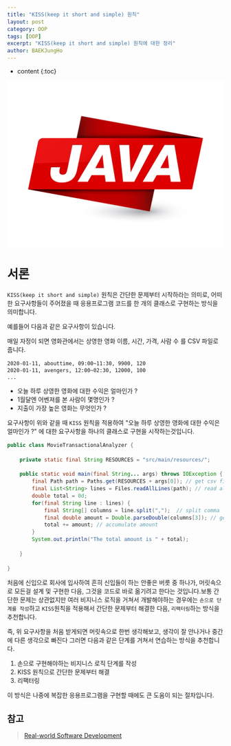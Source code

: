 ```yaml
---
title: "KISS(keep it short and simple) 원칙"
layout: post
category: OOP
tags: [OOP]
excerpt: "KISS(keep it short and simple) 원칙에 대한 정리"
author: BAEKJungHo
---
```


* content
{:toc}

![logo](/images/posts/logo/JAVA.jpg)

# 서론

`KISS(keep it short and simple)` 원칙은 간단한 문제부터 시작하라는 의미로, 어떠한 요구사항들이 주어졌을 때 응용프로그램 코드를 한 개의 클래스로 구현하는 방식을
의미합니다.

예를들어 다음과 같은 요구사항이 있습니다.

매일 자정이 되면 영화관에서는 상영한 영화 이름, 시간, 가격, 사람 수 를 CSV 파일로 줍니다.

```
2020-01-11, abouttime, 09:00~11:30, 9900, 120
2020-01-11, avengers, 12:00~02:30, 12000, 100 
...
```

- 오늘 하루 상영한 영화에 대한 수익은 얼마인가 ?
- 1월달엔 어벤져를 본 사람이 몇명인가 ?
- 지출이 가장 높은 영화는 무엇인가 ?

요구사항이 위와 같을 때 `KISS` 원칙을 적용하여 "오늘 하루 상영한 영화에 대한 수익은 얼마인가 ?" 에 대한 요구사항을 하나의 클래스로 구현을 시작하는것입니다.

```java
public class MovieTransactionalAnalyzer {

    private static final String RESOURCES = "src/main/resources/";

    public static void main(final String... args) throws IOException {
        final Path path = Paths.get(RESOURCES + args[0]); // get csv file
        final List<String> lines = Files.readAllLines(path); // read all rows
        double total = 0d;
        for(final String line : lines) {
            final String[] columns = line.split(",");  // split comma
            final double amount = Double.parseDouble(columns[3]); // get amount
            total += amount; // accumulate amount
        }
        System.out.println("The total amount is " + total);

    }

}
```

처음에 신입으로 회사에 입사하여 흔히 신입들이 하는 안좋은 버릇 중 하나가, 머릿속으로 모든걸 설계 및 구현한 다음, 그것을 코드로 바로 옮기려고 한다는 것입니다.보통 간단한 문제는 상관없지만 여러 비지니스 로직을 거쳐서 개발해야하는 경우에는 `손으로 단계를 작성`하고 `KISS`원칙을 적용해서 간단한 문제부터 해결한 다음, `리팩터링`하는 방식을 추천합니다.

즉, 위 요구사항을 처음 받게되면 머릿속으로 한번 생각해보고, 생각이 잘 안나거나 중간에 다른 생각으로 빠진다 그러면 다음과 같은 단계를 거쳐서 연습하는 방식을 추천합니다.

1. 손으로 구현해야하는 비지니스 로직 단계를 작성
2. KISS 원칙으로 간단한 문제부터 해결
3. 리팩터링

이 방식은 나중에 복잡한 응용프로그램을 구현할 때에도 큰 도움이 되는 절차입니다.

## 참고

> [Real-world Software Development](#)